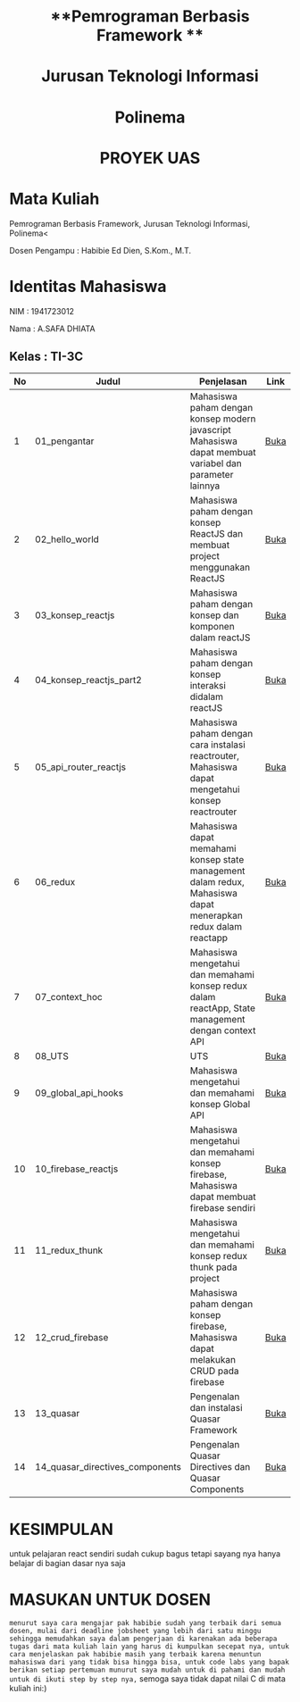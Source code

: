 # <p align="center">**Pemrograman Berbasis Framework **</p>
# <p align="center">**Jurusan Teknologi Informasi**</p>
# <p align="center">**Polinema**</p>

# <p align="center"> **PROYEK UAS**</p>
# Mata Kuliah  
Pemrograman Berbasis Framework, Jurusan Teknologi Informasi, Polinema<

Dosen Pengampu : Habibie Ed Dien, S.Kom., M.T.

# Identitas Mahasiswa
NIM : 1941723012

Nama : A.SAFA DHIATA

Kelas : TI-3C
---

| No  | Judul                           | Penjelasan                                                                                                    | Link                                             |
| --- | ------------------------------- | ------------------------------------------------------------------------------------------------------------- | ------------------------------------------------ |
| 1   | 01_pengantar                    | Mahasiswa paham dengan konsep modern javascript Mahasiswa dapat membuat variabel dan parameter lainnya        | [Buka](../01_pengantar/01.md)                    |
| 2   | 02_hello_world                  | Mahasiswa paham dengan konsep ReactJS dan membuat project menggunakan ReactJS                                 | [Buka](../02_hello_world/02.md)                    |
| 3   | 03_konsep_reactjs               | Mahasiswa paham dengan konsep dan komponen dalam reactJS                                                      | [Buka](../03_Konsep_React.js/03.md)               |
| 4   | 04_konsep_reactjs_part2         | Mahasiswa paham dengan konsep interaksi didalam reactJS                                                       | [Buka](../04_Konsep_React.js_v2/04.md)         |
| 5   | 05_api_router_reactjs           | Mahasiswa paham dengan cara instalasi reactrouter, Mahasiswa dapat mengetahui konsep reactrouter              | [Buka](../05_API_dan_React_Router_di_ReactJS/05.md)           |
| 6   | 06_redux                        | Mahasiswa dapat memahami konsep state management dalam redux, Mahasiswa dapat menerapkan redux dalam reactapp | [Buka](../06_React_Redux/06.md)                        |
| 7   | 07_context_hoc                  | Mahasiswa mengetahui dan memahami konsep redux dalam reactApp, State management dengan context API            | [Buka](../07_Context_dan_HOC/07.md)                  |
| 8   | 08_UTS                          | UTS                                                                                                           | [Buka](../08_UTS/08.md)                          |
| 9   | 09_global_api_hooks             | Mahasiswa mengetahui dan memahami konsep Global API                                                           | [Buka](../09_global_api_hooks/09.md)             |
| 10  | 10_firebase_reactjs             | Mahasiswa mengetahui dan memahami konsep firebase, Mahasiswa dapat membuat firebase sendiri                   | [Buka](../10_Firebase_ReactJS/10.md)             |
| 11  | 11_redux_thunk                  | Mahasiswa mengetahui dan memahami konsep redux thunk pada project                                             | [Buka](../11_redux_thunk/11.md)                  |
| 12  | 12_crud_firebase                | Mahasiswa paham dengan konsep firebase, Mahasiswa dapat melakukan CRUD pada firebase                          | [Buka](../12_crud_firebase/12.md)                |
| 13  | 13_quasar                       | Pengenalan dan instalasi Quasar Framework                                                                     | [Buka](../13_quasar/13.md)                       |
| 14  | 14_quasar_directives_components | Pengenalan Quasar Directives dan Quasar Components                                                            | [Buka](../14_quasar_directives_components/14.md) |

# **KESIMPULAN**

untuk pelajaran react sendiri sudah cukup bagus tetapi sayang nya hanya belajar di bagian dasar nya saja

# **MASUKAN UNTUK DOSEN**

`menurut saya cara mengajar pak habibie sudah yang terbaik dari semua dosen, mulai dari deadline jobsheet yang lebih dari satu minggu sehingga memudahkan saya dalam pengerjaan di karenakan ada beberapa tugas dari mata kuliah lain yang harus di kumpulkan secepat nya, untuk cara menjelaskan pak habibie masih yang terbaik karena menuntun mahasiswa dari yang tidak bisa hingga bisa, untuk code labs yang bapak berikan setiap pertemuan munurut saya mudah untuk di pahami dan mudah untuk di ikuti step by step nya,` semoga saya tidak dapat nilai C di mata kuliah ini:)
